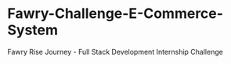 # Fawry-Challenge-E-Commerce-System
Fawry Rise Journey - Full Stack Development Internship Challenge
